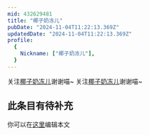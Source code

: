 ```yaml
---
mid: 432629481
title: "椰子奶冻儿"
pubDate: "2024-11-04T11:22:13.369Z"
updatedDate: "2024-11-04T11:22:13.369Z"
profile:
  {
    Nickname: ["椰子奶冻儿"],
  }
---
```


关注[椰子奶冻儿](https://space.bilibili.com/432629481)谢谢喵~ 关注[椰子奶冻儿](https://space.bilibili.com/432629481)谢谢喵~

## 此条目有待补充
你可以在[这里](https://github.com/Yuhanawa/VTuber.ICU-Content/edit/master/v/椰子奶冻儿/index.md)编辑本文
